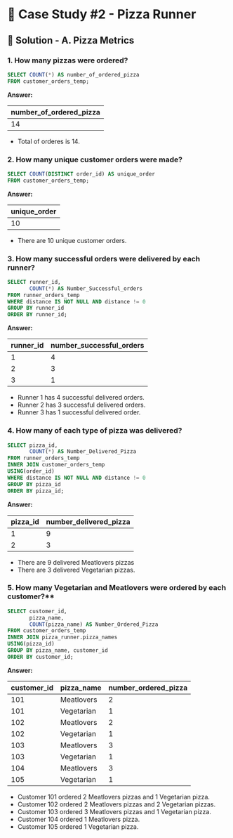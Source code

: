 # 🍕 Case Study #2 - Pizza Runner

## 🍝 Solution - A. Pizza Metrics

### 1. How many pizzas were ordered?

````sql
SELECT COUNT(*) AS number_of_ordered_pizza
FROM customer_orders_temp;
````

**Answer:**

| number_of_ordered_pizza |
| ----------------------- |
|       14                |

- Total of orderes is 14.

### 2. How many unique customer orders were made?

````sql
SELECT COUNT(DISTINCT order_id) AS unique_order
FROM customer_orders_temp;
````

**Answer:**

| unique_order |
| ------------ |
| 10           |

- There are 10 unique customer orders.

### 3. How many successful orders were delivered by each runner?

````sql
SELECT runner_id, 
       COUNT(*) AS Number_Successful_orders
FROM runner_orders_temp
WHERE distance IS NOT NULL AND distance != 0
GROUP BY runner_id
ORDER BY runner_id;
````

**Answer:**

| runner_id | number_successful_orders |
| --------- | ------------------------ |
| 1         | 4                        |
| 2         | 3                        |
| 3         | 1                        |

- Runner 1 has 4 successful delivered orders.
- Runner 2 has 3 successful delivered orders.
- Runner 3 has 1 successful delivered order.

### 4. How many of each type of pizza was delivered?

````sql
SELECT pizza_id, 
       COUNT(*) AS Number_Delivered_Pizza
FROM runner_orders_temp 
INNER JOIN customer_orders_temp
USING(order_id)
WHERE distance IS NOT NULL AND distance != 0
GROUP BY pizza_id
ORDER BY pizza_id;
````

**Answer:**

| pizza_id | number_delivered_pizza |
| -------- | ---------------------- |
| 1        | 9                      |
| 2        | 3                      |

- There are 9 delivered Meatlovers pizzas
- There are 3 delivered Vegetarian pizzas.

### 5. How many Vegetarian and Meatlovers were ordered by each customer?**

````sql
SELECT customer_id, 
	   pizza_name,
       COUNT(pizza_name) AS Number_Ordered_Pizza
FROM customer_orders_temp
INNER JOIN pizza_runner.pizza_names
USING(pizza_id)
GROUP BY pizza_name, customer_id
ORDER BY customer_id;
````

**Answer:**

| customer_id | pizza_name | number_ordered_pizza |
| ----------- | ---------- | -------------------- |
| 101         | Meatlovers | 2                    |
| 101         | Vegetarian | 1                    |
| 102         | Meatlovers | 2                    |
| 102         | Vegetarian | 1                    |
| 103         | Meatlovers | 3                    |
| 103         | Vegetarian | 1                    |
| 104         | Meatlovers | 3                    |
| 105         | Vegetarian | 1                    |

- Customer 101 ordered 2 Meatlovers pizzas and 1 Vegetarian pizza.
- Customer 102 ordered 2 Meatlovers pizzas and 2 Vegetarian pizzas.
- Customer 103 ordered 3 Meatlovers pizzas and 1 Vegetarian pizza.
- Customer 104 ordered 1 Meatlovers pizza.
- Customer 105 ordered 1 Vegetarian pizza.
